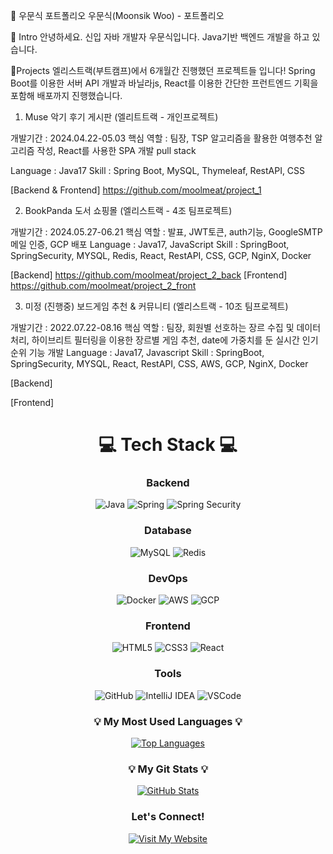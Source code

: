 📜 우문식 포트폴리오
우문식(Moonsik Woo) - 포트폴리오


👋 Intro
안녕하세요. 신입 자바 개발자 우문식입니다.
Java기반 백엔드 개발을 하고 있습니다.

📝Projects
엘리스트랙(부트캠프)에서 6개월간 진행했던 프로젝트들 입니다!
Spring Boot를 이용한 서버 API 개발과
바닐라js, React를 이용한 간단한 프런트엔드
기획을 포함해 배포까지 진행했습니다.

1. Muse
악기 후기 게시판 (엘리트트랙 - 개인프로젝트)

개발기간 : 2024.04.22-05.03
핵심 역할 : 팀장, TSP 알고리즘을 활용한 여행추천 알고리즘 작성, React를 사용한 SPA 개발 
pull stack

Language : Java17
Skill : Spring Boot, MySQL, Thymeleaf, RestAPI, CSS

[Backend & Frontend]
https://github.com/moolmeat/project_1

2. BookPanda
도서 쇼핑몰 (엘리스트랙 - 4조 팀프로젝트)

개발기간 : 2024.05.27-06.21
핵심 역할 : 발표, JWT토큰, auth기능, GoogleSMTP 메일 인증, GCP 배포
Language : Java17, JavaScript
Skill : SpringBoot, SpringSecurity, MYSQL, Redis, React, RestAPI, CSS,
 GCP, NginX, Docker

[Backend]
https://github.com/moolmeat/project_2_back
[Frontend]
https://github.com/moolmeat/project_2_front

3. 미정 (진행중)
보드게임 추천 & 커뮤니티 (엘리스트랙 - 10조 팀프로젝트)

개발기간 : 2022.07.22-08.16
핵심 역할 : 팀장, 회원별 선호하는 장르 수집 및 데이터처리, 하이브리트 필터링을 이용한 장르별 게임 추천,
date에 가중치를 둔 실시간 인기순위 기능 개발
Language : Java17, Javascript
Skill : SpringBoot, SpringSecurity, MYSQL, React, RestAPI, CSS, AWS,
 GCP, NginX, Docker
 
[Backend]

[Frontend]


<h1 align="center">💻 Tech Stack 💻</h1>

<h3 align="center">Backend</h3>
<p align="center">
  <img src="https://img.shields.io/badge/Java-ED8B00?style=for-the-badge&logo=openjdk&logoColor=white" alt="Java"/>
  <img src="https://img.shields.io/badge/Spring-6DB33F?style=for-the-badge&logo=spring&logoColor=white" alt="Spring"/>
  <img src="https://img.shields.io/badge/Spring_Security-6DB33F?style=for-the-badge&logo=Spring-Security&logoColor=white" alt="Spring Security"/>
</p>

<h3 align="center">Database</h3>
<p align="center">
  <img src="https://img.shields.io/badge/MySQL-00000F?style=for-the-badge&logo=mysql&logoColor=white" alt="MySQL"/>
  <img src="https://img.shields.io/badge/redis-%23DD0031.svg?&style=for-the-badge&logo=redis&logoColor=white" alt="Redis"/>
</p>

<h3 align="center">DevOps</h3>
<p align="center">
  <img src="https://img.shields.io/badge/docker-%230db7ed.svg?style=for-the-badge&logo=docker&logoColor=white" alt="Docker"/>
  <img src="https://img.shields.io/badge/Amazon_AWS-FF9900?style=for-the-badge&logo=amazonaws&logoColor=white" alt="AWS"/>
  <img src="https://img.shields.io/badge/Google_Cloud-4285F4?style=for-the-badge&logo=google-cloud&logoColor=white" alt="GCP"/>
</p>

<h3 align="center">Frontend</h3>
<p align="center">
  <img src="https://img.shields.io/badge/HTML-239120?style=for-the-badge&logo=html5&logoColor=white" alt="HTML5"/>
  <img src="https://img.shields.io/badge/CSS-239120?&style=for-the-badge&logo=css3&logoColor=white" alt="CSS3"/>
  <img src="https://img.shields.io/badge/React-20232A?style=for-the-badge&logo=react&logoColor=61DAFB" alt="React"/>
</p>

<h3 align="center">Tools</h3>
<p align="center">
  <img src="https://img.shields.io/badge/GitHub-100000?style=for-the-badge&logo=github&logoColor=white" alt="GitHub"/>
  <img src="https://img.shields.io/badge/IntelliJ_IDEA-000000.svg?style=for-the-badge&logo=intellij-idea&logoColor=white" alt="IntelliJ IDEA"/>
  <img src="https://img.shields.io/badge/Made%20for-VSCode-1f425f.svg" alt="VSCode"/>
</p>

<h3 align="center">💡 My Most Used Languages 💡</h3>
<p align="center">
  <a href="https://github.com/moolmeat">
    <img align="center" src="https://github-readme-stats.vercel.app/api/top-langs/?username=moolmeat&layout=compact&show_icons=true&theme=radical" alt="Top Languages"/>
  </a>
</p>

<h3 align="center">💡 My Git Stats 💡</h3>
<p align="center">
  <a href="https://github.com/moolmeat">
    <img align="center" src="https://github-readme-stats.vercel.app/api?username=moolmeat&show_icons=true&include_all_commits=true&theme=radical" alt="GitHub Stats"/>
  </a>
</p>

<h3 align="center">Let's Connect!</h3>
<p align="center">
  <a href="https://chatgptonline.tech/ko/">
    <img src="https://img.shields.io/badge/Visit_My_Website-4285F4?style=for-the-badge&logo=google-chrome&logoColor=white" alt="Visit My Website"/>
  </a>
</p>
